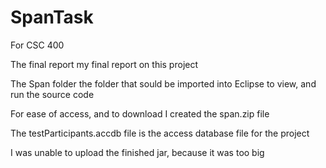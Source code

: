 # SpanTask
For CSC 400

The final report my final report on this project

The Span folder the folder that sould be imported into Eclipse to view, and run the source code
  
  For ease of access, and to download I created the span.zip file

The testParticipants.accdb file is the access database file for the project

I was unable to upload the finished jar, because it was too big
